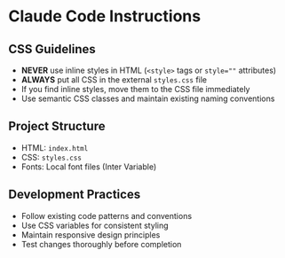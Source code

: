 # Claude Code Instructions

## CSS Guidelines
- **NEVER** use inline styles in HTML (`<style>` tags or `style=""` attributes)
- **ALWAYS** put all CSS in the external `styles.css` file
- If you find inline styles, move them to the CSS file immediately
- Use semantic CSS classes and maintain existing naming conventions

## Project Structure
- HTML: `index.html`
- CSS: `styles.css` 
- Fonts: Local font files (Inter Variable)

## Development Practices
- Follow existing code patterns and conventions
- Use CSS variables for consistent styling
- Maintain responsive design principles
- Test changes thoroughly before completion